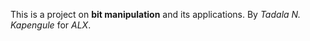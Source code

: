 This is a project on <b>bit manipulation</b> and its applications.
By <em>Tadala N. Kapengule</em> for <em>ALX</em>.
